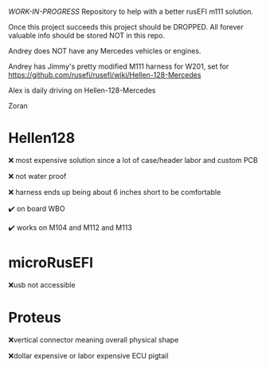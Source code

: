 *WORK-IN-PROGRESS* Repository to help with a better rusEFI m111 solution.

Once this project succeeds this project should be DROPPED. All forever valuable info should be stored NOT in this repo.

Andrey does NOT have any Mercedes vehicles or engines.

Andrey has Jimmy's pretty modified M111 harness for W201, set for https://github.com/rusefi/rusefi/wiki/Hellen-128-Mercedes

Alex is daily driving on Hellen-128-Mercedes

Zoran 



# Hellen128

❌ most expensive solution since a lot of case/header labor and custom PCB

❌ not water proof

❌ harness ends up being about 6 inches short to be comfortable

✔️ on board WBO

✔️ works on M104 and M112 and M113


# microRusEFI

❌usb not accessible


# Proteus
❌vertical connector meaning overall physical shape

❌dollar expensive or labor expensive ECU pigtail

